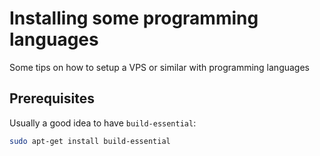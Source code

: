 # Installing some programming languages

Some tips on how to setup a VPS or similar with programming languages

## Prerequisites

Usually a good idea to have `build-essential`:

```sh
sudo apt-get install build-essential
```